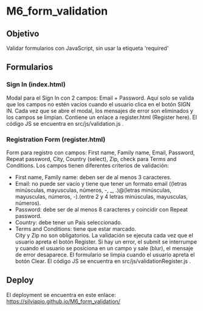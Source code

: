 # M6_form_validation
## Objetivo
Validar formularios con JavaScript, sin usar la etiqueta 'required'
## Formularios
### Sign In (index.html)
Modal para el Sign In con 2 campos: Email + Password. Aquí solo se valida que los campos no estén vacíos cuando el usuario clica en el botón SIGN IN.  Cada vez que se abre el modal, los mensajes de error son eliminados y los campos se limpian.  Contiene un enlace a register.html (Register here).  El código JS se encuentra en src/js/validation.js .
### Registration Form (register.html)
Form para registro con campos: First name, Family name, Email, Password, Repeat password, City, Country (select), Zip, check para Terms and Conditions. Los campos tienen diferentes criterios de validación:
- First name, Family name: deben ser de al menos 3 caracteres.
- Email: no puede ser vacío y tiene que tener un formato email ((letras minúsculas, mayusculas, números, -, _, .)@(letras minúsculas, mayusculas, números, -).(entre 2 y 4 letras minúsculas, mayusculas, números).
- Password: debe ser de al menos 8 caracteres y coincidir con Repeat password.
- Country: debe tener un País seleccionado.
- Terms and Conditions: tiene que estar marcado.  
City y Zip no son obligatorios.  La validación se ejecuta cada vez que el usuario apreta el botón Register.  Si hay un error, el submit se interrumpe y cuando el usuario se posiciona en un campo y sale (blur), el mensaje de error desaparece.  El formulario se limpia cuando el usuario apreta el botón Clear.  El código JS se encuentra en src/js/validationRegister.js .
## Deploy
El deployment se encuentra en este enlace: 
https://silviapio.github.io/M6_form_validation/
